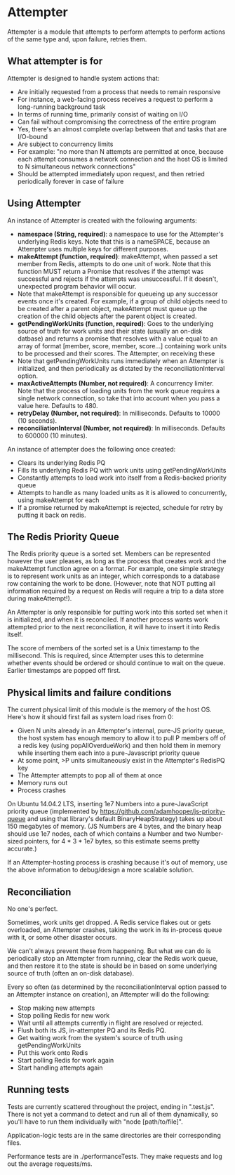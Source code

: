 Attempter
============

Attempter is a module that attempts to perform attempts to perform actions of
the same type and, upon failure, retries them.

What attempter is for
---------------

Attempter is designed to handle system actions that:
* Are initially requested from a process that needs to remain responsive
 * For instance, a web-facing process receives a request to perform a
   long-running background task
* In terms of running time, primarily consist of waiting on I/O
* Can fail without compromising the correctness of the entire program
 * Yes, there's an almost complete overlap between that and tasks that are
   I/O-bound
* Are subject to concurrency limits
 * For example: "no more than N attempts are permitted at once, because each
   attempt consumes a network connection and the host OS is limited to N
   simultaneous network connections"
* Should be attempted immediately upon request, and then retried periodically
  forever in case of failure

Using Attempter
---------------

An instance of Attempter is created with the following arguments:
* **namespace (String, required)**: a namespace to use for the Attempter's
  underlying Redis keys. Note that this is a nameSPACE, because an Attempter
  uses multiple keys for different purposes.
* **makeAttempt (function, required)**: makeAttempt, when passed a set member from
  Redis, attempts to do one unit of work. Note that this function MUST return
  a Promise that resolves if the attempt was successful and rejects if the
  attempts was unsuccessful. If it doesn't, unexpected program behavior will
  occur.
 * Note that makeAttempt is responsible for queueing up any successor events
   once it's created. For example, if a group of child objects need to be
   created after a parent object, makeAttempt must queue up the creation of the
   child objects after the parent object is created.
* **getPendingWorkUnits (function, required)**: Goes to the underlying source of
truth for work units and their state (usually an on-disk datbase) and returns a
promise that resolves with a value equal to an array of format [member, score,
member, score...] containing work units to be processed and their scores. The
Attempter, on receiving these
 * Note that getPendingWorkUnits runs immediately when an Attempter is
 initialized, and then periodically as dictated by the reconciliationInterval
 option.
* **maxActiveAttempts (Number, not required)**: A concurrency limiter. Note that
  the process of loading units from the work queue requires a single network
  connection, so take that into account when you pass a value here. Defaults
  to 480.
* **retryDelay (Number, not required)**: In milliseconds. Defaults to 10000 (10
seconds).
* **reconciliationInterval (Number, not required)**: In milliseconds. Defaults
to 600000 (10 minutes).


An instance of attempter does the following once created:
* Clears its underlying Redis PQ
* Fills its underlying Redis PQ with work units using getPendingWorkUnits
* Constantly attempts to load work into itself from a Redis-backed priority
  queue
* Attempts to handle as many loaded units as it is allowed to concurrently,
  using makeAttempt for each
* If a promise returned by makeAttempt is rejected, schedule for retry by
putting it back on redis.

The Redis Priority Queue
--------------

The Redis priority queue is a sorted set. Members can be represented however the
user pleases, as long as the process that creates work and the makeAttempt
function agree on a format. For example, one simple strategy is to represent
work units as an integer, which corresponds to a database row containing the
work to be done. (However, note that NOT putting all information required by
a request on Redis will require a trip to a data store during makeAttempt!).

An Attempter is only responsible for putting work into this sorted set when it
is initialized, and when it is reconciled. If another process wants work
attempted prior to the next reconciliation, it will have to insert it into
Redis itself.

The score of members of the sorted set is a Unix timestamp to the millisecond.
This is required, since Attempter uses this to determine whether
events should be ordered or should continue to wait on the queue. Earlier
timestamps are popped off first.

Physical limits and failure conditions
------------

The current physical limit of this module is the memory of the host OS. Here's
how it should first fail as system load rises from 0:
* Given N units already in an Attempter's internal, pure-JS priority queue, the
  host system has enough memory to allow it to pull P members off of a redis key
  (using popAllOverdueWork) and then hold them in memory while inserting them
  each into a pure-Javascript priority queue
* At some point, >P units simultaneously exist in the Attempter's RedisPQ key
* The Attempter attempts to pop all of them at once
* Memory runs out
* Process crashes

On Ubuntu 14.04.2 LTS, inserting 1e7 Numbers into a pure-JavaScript priority
queue (implemented by https://github.com/adamhooper/js-priority-queue and using
that library's default BinaryHeapStrategy) takes up about 150 megabytes of
memory. (JS Numbers are 4 bytes, and the binary heap should use 1e7 nodes, each
of which contains a Number and two Number-sized pointers, for 4 * 3 * 1e7 bytes,
so this estimate seems pretty accurate.)

If an Attempter-hosting process is crashing because it's out of memory, use the
above information to debug/design a more scalable solution.


Reconciliation
--------------

No one's perfect.

Sometimes, work units get dropped. A Redis service flakes out or gets
overloaded, an Attempter crashes, taking the work in its in-process queue with
it, or some other disaster occurs.

We can't always prevent these from happening. But what we can do is periodically
stop an Attempter from running, clear the Redis work queue, and then restore
it to the state is should be in based on some underlying source of truth (often
an on-disk database).

Every so often (as determined by the reconciliationInterval option passed to
an Attempter instance on creation), an Attempter will do the following:
* Stop making new attempts
* Stop polling Redis for new work
* Wait until all attempts currently in flight are resolved or rejected.
* Flush both its JS, in-attempter PQ and its Redis PQ.
* Get waiting work from the system's source of truth using getPendingWorkUnits
* Put this work onto Redis
* Start polling Redis for work again
* Start handling attempts again


Running tests
-------------

Tests are currently scattered throughout the project, ending in ".test.js".
There is not yet a command to detect and run all of them dynamically, so you'll
have to run them individually with "node [path/to/file]".

Application-logic tests are in the same directories are their corresponding
files.

Performance tests are in ./performanceTests. They make requests and log out the
average requests/ms.